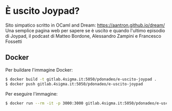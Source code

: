 # È uscito Joypad?

Sito simpatico scritto in OCaml and Dream: https://aantron.github.io/dream/
Una semplice pagina web per sapere se è uscito e quando l'ultimo episodio di Joypad, il podcast di Matteo Bordone, Alessandro Zampini e Francesco Fossetti

## Docker

Per buildare l'immagine Docker:

```bash
$ docker build -t gitlab.4sigma.it:5050/pdonadeo/e-uscito-joypad .
$ docker push gitlab.4sigma.it:5050/pdonadeo/e-uscito-joypad
```

Per eseguire l'immagine:
```bash
$ docker run --rm -it -p 3000:3000 gitlab.4sigma.it:5050/pdonadeo/e-uscito-joypad
```
